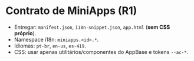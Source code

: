 # Contrato de MiniApps (R1)

- Entregar: `manifest.json`, `i18n-snippet.json`, `app.html` (**sem CSS próprio**).
- Namespace i18n: `miniapps.<id>.*`.
- Idiomas: `pt-br`, `en-us`, `es-419`.
- CSS: usar apenas utilitários/componentes do AppBase e tokens `--ac-*`.
